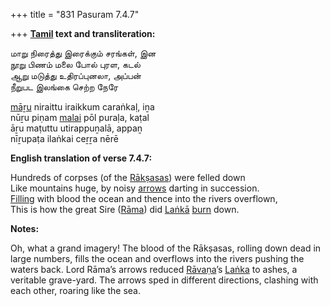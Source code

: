 +++
title = "831 Pasuram 7.4.7"

+++
**[Tamil](/definition/tamil#history "show Tamil definitions") text and transliteration:**

மாறு நிரைத்து இரைக்கும் சரங்கள், இன  
நூறு பிணம் மலை போல் புரள, கடல்  
ஆறு மடுத்து உதிரப்புனலா, அப்பன்  
நீறுபட இலங்கை செற்ற நேரே

[māṟu](/definition/maru#vaishnavism "show māṟu definitions") niraittu iraikkum caraṅkaḷ, iṉa  
nūṟu piṇam [malai](/definition/malai#history "show malai definitions") pōl puraḷa, kaṭal  
āṟu maṭuttu utirappuṉalā, appaṉ  
nīṟupaṭa ilaṅkai ceṟṟa nērē

**English translation of verse 7.4.7:**

Hundreds of corpses (of the [Rākṣasas](/definition/rakshasa#vaishnavism "show Rākṣasas definitions")) were felled down  
Like mountains huge, by noisy [arrows](/definition/arrow#history "show arrows definitions") darting in succession.  
[Filling](/definition/filling#history "show Filling definitions") with blood the ocean and thence into the rivers overflown,  
This is how the great Sire ([Rāma](/definition/rama#vaishnavism "show Rāma definitions")) did [Laṅkā](/definition/lanka#vaishnavism "show Laṅkā definitions") [burn](/definition/burning#history "show burn definitions") down.

**Notes:**

Oh, what a grand imagery! The blood of the Rākṣasas, rolling down dead in large numbers, fills the ocean and overflows into the rivers pushing the waters back. Lord Rāma’s arrows reduced [Rāvaṇa](/definition/ravana#vaishnavism "show Rāvaṇa definitions")’s [Laṅka](/definition/lanka#vaishnavism "show Laṅka definitions") to ashes, a veritable grave-yard. The arrows sped in different directions, clashing with each other, roaring like the sea.



